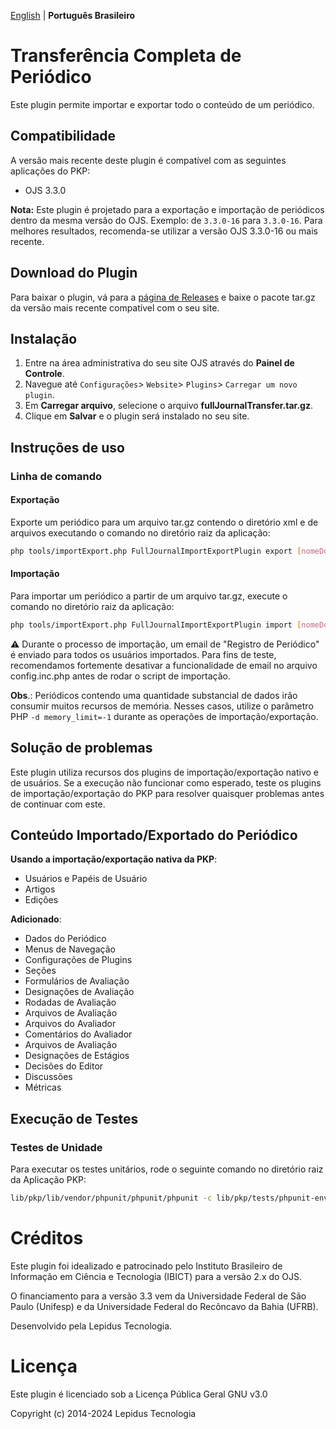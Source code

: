 [English](/README.md) | **Português Brasileiro**

# Transferência Completa de Periódico
Este plugin permite importar e exportar todo o conteúdo de um periódico.

## Compatibilidade
A versão mais recente deste plugin é compatível com as seguintes aplicações do PKP:

* OJS 3.3.0

**Nota:** Este plugin é projetado para a exportação e importação de periódicos dentro da mesma versão do OJS. Exemplo: de `3.3.0-16` para `3.3.0-16`. Para melhores resultados, recomenda-se utilizar a versão OJS 3.3.0-16 ou mais recente.

## Download do Plugin
Para baixar o plugin, vá para a [página de Releases](https://github.com/lepidus/fullJournalTransfer/releases) e baixe o pacote tar.gz da versão mais recente compatível com o seu site.

## Instalação
1. Entre na área administrativa do seu site OJS através do __Painel de Controle__.
2. Navegue até `Configurações`> `Website`> `Plugins`> `Carregar um novo plugin`.
3. Em __Carregar arquivo__, selecione o arquivo __fullJournalTransfer.tar.gz__.
4. Clique em __Salvar__ e o plugin será instalado no seu site.

## Instruções de uso

### Linha de comando

#### Exportação
Exporte um periódico para um arquivo tar.gz contendo o diretório xml e de arquivos executando o comando no diretório raiz da aplicação:
```bash
php tools/importExport.php FullJournalImportExportPlugin export [nomeDoArquivoTarGz] [caminho_do_periodico]
```

#### Importação
Para importar um periódico a partir de um arquivo tar.gz, execute o comando no diretório raiz da aplicação:
```bash
php tools/importExport.php FullJournalImportExportPlugin import [nomeDoArquivoTarGz] [nome_do_usuario]
```

⚠️ Durante o processo de importação, um email de "Registro de Periódico" é enviado para todos os usuários importados. Para fins de teste, recomendamos fortemente desativar a funcionalidade de email no arquivo config.inc.php antes de rodar o script de importação.

**Obs**.: Periódicos contendo uma quantidade substancial de dados irão consumir muitos recursos de memória. Nesses casos, utilize o parâmetro PHP `-d memory_limit=-1` durante as operações de importação/exportação.

## Solução de problemas

Este plugin utiliza recursos dos plugins de importação/exportação nativo e de usuários. Se a execução não funcionar como esperado, teste os plugins de importação/exportação do PKP para resolver quaisquer problemas antes de continuar com este.

## Conteúdo Importado/Exportado do Periódico

**Usando a importação/exportação nativa da PKP**:

- Usuários e Papéis de Usuário
- Artigos
- Edições

**Adicionado**:

- Dados do Periódico
- Menus de Navegação
- Configurações de Plugins
- Seções
- Formulários de Avaliação
- Designações de Avaliação
- Rodadas de Avaliação
- Arquivos de Avaliação
- Arquivos do Avaliador
- Comentários do Avaliador
- Arquivos de Avaliação
- Designações de Estágios
- Decisões do Editor
- Discussões
- Métricas

## Execução de Testes

### Testes de Unidade
Para executar os testes unitários, rode o seguinte comando no diretório raiz da Aplicação PKP:
```bash
lib/pkp/lib/vendor/phpunit/phpunit/phpunit -c lib/pkp/tests/phpunit-env2.xml plugins/importexport/fullJournalTransfer/tests
```

# Créditos
Este plugin foi idealizado e patrocinado pelo Instituto Brasileiro de Informação em Ciência e Tecnologia (IBICT) para a versão 2.x do OJS.

O financiamento para a versão 3.3 vem da Universidade Federal de São Paulo (Unifesp) e da Universidade Federal do Recôncavo da Bahia (UFRB).

Desenvolvido pela Lepidus Tecnologia.

# Licença
Este plugin é licenciado sob a Licença Pública Geral GNU v3.0

Copyright (c) 2014-2024 Lepidus Tecnologia